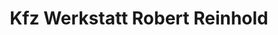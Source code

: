 ---
title: "Kfz Werkstatt Robert Reinhold"
url: /bardowick/kfz-werkstatt-robert-reinhold/
shop: Autowerkstatt
---